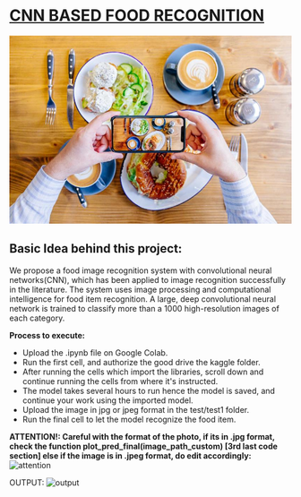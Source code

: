 <h1><B><U> CNN BASED FOOD RECOGNITION </B></U><br></h1>
<img src="pre.jpeg">
<h2> Basic Idea behind this project:</h2>
We propose a food image recognition system with convolutional neural networks(CNN), which has been applied to image recognition successfully in the literature. The system uses image processing and computational intelligence for food item recognition. A large, deep convolutional neural network is trained to classify more than a 1000 high-resolution images of each category.

<B> Process to execute: </B>

- Upload the .ipynb file on Google Colab.
- Run the first cell, and authorize the good drive the kaggle folder.
- After running the cells which import the libraries, scroll down and continue running the cells from where it's instructed. 
- The model takes several hours to run hence the model is saved, and continue your work using the imported model.
- Upload the image in jpg or jpeg format in the test/test1 folder.
- Run the final cell to let the model recognize the food item.



<B> ATTENTION!: Careful with the format of the photo, if its in .jpg format, check the function plot_pred_final(image_path_custom) [3rd last code section] 
            else if the image is in .jpeg format, do edit accordingly: </B>
            ![attention](https://user-images.githubusercontent.com/60137554/122555102-79418000-d057-11eb-8a37-485d7cbcd60b.PNG)


           
OUTPUT:
![output](https://user-images.githubusercontent.com/60137554/122554118-329f5600-d056-11eb-8d06-1f07f162596a.PNG)
